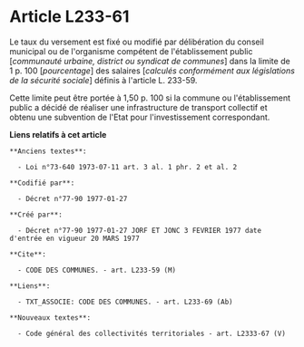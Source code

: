 # Article L233-61

Le taux du versement est fixé ou modifié par délibération du conseil municipal ou de l'organisme compétent de l'établissement
public [*communauté urbaine, district ou syndicat de communes*] dans la limite de 1 p. 100 [*pourcentage*] des salaires
[*calculés conformément aux législations de la sécurité sociale*] définis à l'article L. 233-59.

Cette limite peut être portée à 1,50 p. 100 si la commune ou l'établissement public a décidé de réaliser une infrastructure
de transport collectif et obtenu une subvention de l'Etat pour l'investissement correspondant.

**Liens relatifs à cet article**

	**Anciens textes**:

	  - Loi n°73-640 1973-07-11 art. 3 al. 1 phr. 2 et al. 2

	**Codifié par**:

	  - Décret n°77-90 1977-01-27

	**Créé par**:

	  - Décret n°77-90 1977-01-27 JORF ET JONC 3 FEVRIER 1977 date d'entrée en vigueur 20 MARS 1977

	**Cite**:

	  - CODE DES COMMUNES. - art. L233-59 (M)

	**Liens**:

	  - TXT_ASSOCIE: CODE DES COMMUNES. - art. L233-69 (Ab)

	**Nouveaux textes**:

	  - Code général des collectivités territoriales - art. L2333-67 (V)
